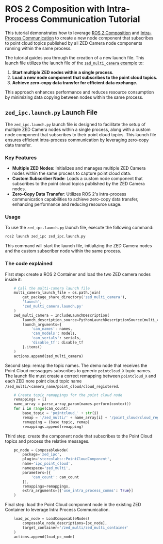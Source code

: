 # ROS 2 Composition with Intra-Process Communication Tutorial

This tutorial demonstrates how to leverage [ROS 2 Composition](https://docs.ros.org/en/humble/Concepts/Intermediate/About-Composition.html) and [Intra-Process Communication](https://docs.ros.org/en/humble/Tutorials/Demos/Intra-Process-Communication.html) to create a new node component that subscribes to point cloud topics published by all ZED Camera node components running within the same process.

The tutorial guides you through the creation of a new launch file. This launch file utilizes the launch file of the [`zed_multi_camera` example](tutorials/zed_multi_camera) to:

1. **Start multiple ZED nodes within a single process.**
2. **Load a new node component that subscribes to the point cloud topics.**
3. **Achieve zero-copy data transfer for efficient data exchange.**

This approach enhances performance and reduces resource consumption by minimizing data copying between nodes within the same process.

## `zed_ipc.launch.py` Launch File

The `zed_ipc.launch.py` launch file is designed to facilitate the setup of multiple ZED Camera nodes within a single process, along with a custom node component that subscribes to their point cloud topics. This launch file ensures efficient intra-process communication by leveraging zero-copy data transfer.

### Key Features

- **Multiple ZED Nodes**: Initializes and manages multiple ZED Camera nodes within the same process to capture point cloud data.
- **Custom Subscriber Node**: Loads a custom node component that subscribes to the point cloud topics published by the ZED Camera nodes.
- **Zero-Copy Data Transfer**: Utilizes ROS 2's intra-process communication capabilities to achieve zero-copy data transfer, enhancing performance and reducing resource usage.

### Usage

To use the `zed_ipc.launch.py` launch file, execute the following command:

```bash
ros2 launch zed_ipc zed_ipc.launch.py
```

This command will start the launch file, initializing the ZED Camera nodes and the custom subscriber node within the same process.

### The code explained

First step: create a ROS 2 Container and load the two ZED camera nodes inside it:

```python
    # Call the multi-camera launch file
    multi_camera_launch_file = os.path.join(
        get_package_share_directory('zed_multi_camera'),
        'launch',
        'zed_multi_camera.launch.py'
    )
    zed_multi_camera = IncludeLaunchDescription(
        launch_description_source=PythonLaunchDescriptionSource(multi_camera_launch_file),
        launch_arguments={
            'cam_names': names,
            'cam_models': models,
            'cam_serials': serials,
            'disable_tf': disable_tf
        }.items()
    )
    actions.append(zed_multi_camera)
```

Second step: remap the topic names. The demo node that receives the Point Cloud messagges subscribes to generic `pointcloud_X` topic names.
The launch file must create a correct remapping between `pointcloud_X` and each ZED nore point cloud topic name `/zed_multi/<camera_name/point_cloud/cloud_registered`.

```python
    # Create topic remappings for the point cloud node
    remappings = []
    name_array = parse_array_param(names.perform(context))
    for i in range(cam_count):
        base_topic = 'pointcloud_' + str(i)
        remap = '/zed_multi/' + name_array[i] + '/point_cloud/cloud_registered'
        remapping = (base_topic, remap)
        remappings.append(remapping)
```

Third step: create the component node that subscribes to the Point Cloud topics and process the relative messages.

```python
    pc_node = ComposableNode(
        package='zed_ipc',
        plugin='stereolabs::PointCloudComponent',
        name='ipc_point_cloud',
        namespace='zed_multi',
        parameters=[{
            'cam_count': cam_count
        }],
        remappings=remappings,
        extra_arguments=[{'use_intra_process_comms': True}]
    )
```

Final step: load the Point Cloud component node in the existing ZED Container to leverage Intra Process Communication.

```python
    load_pc_node = LoadComposableNodes(
        composable_node_descriptions=[pc_node],
        target_container='/zed_multi/zed_multi_container'
    )
    actions.append(load_pc_node)
```
